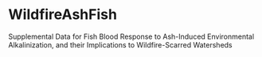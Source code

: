 # WildfireAshFish
Supplemental Data for Fish Blood Response to Ash-Induced Environmental Alkalinization, and their Implications to Wildfire-Scarred Watersheds
